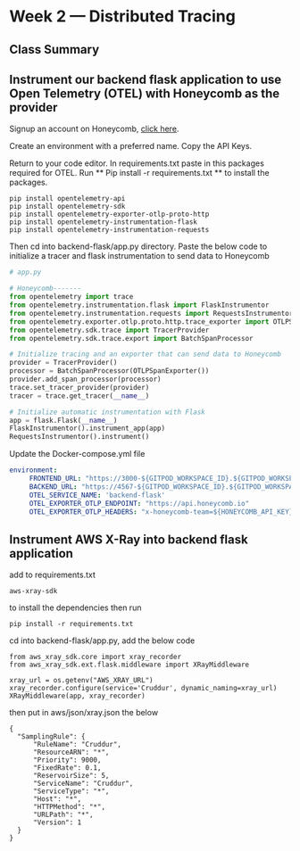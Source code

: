 # Week 2 — Distributed Tracing

## Class Summary

## Instrument our backend flask application to use Open Telemetry (OTEL) with Honeycomb as the provider

 Signup an account on Honeycomb, [click here](https://ui.honeycomb.io/signup).
 
 Create an environment with a preferred name. Copy the API Keys.
 
 Return to your code editor. In requirements.txt paste in this packages required for OTEL. Run ** Pip install -r requirements.txt ** to install the packages.
 
 ```
pip install opentelemetry-api
pip install opentelemetry-sdk
pip install opentelemetry-exporter-otlp-proto-http
pip install opentelemetry-instrumentation-flask
pip install opentelemetry-instrumentation-requests
 
 ```
 Then cd into backend-flask/app.py directory. Paste the below code to initialize a tracer and flask instrumentation to send data to Honeycomb
 
 ```py
 # app.py

 # Honeycomb-------
from opentelemetry import trace
from opentelemetry.instrumentation.flask import FlaskInstrumentor
from opentelemetry.instrumentation.requests import RequestsInstrumentor
from opentelemetry.exporter.otlp.proto.http.trace_exporter import OTLPSpanExporter
from opentelemetry.sdk.trace import TracerProvider
from opentelemetry.sdk.trace.export import BatchSpanProcessor

# Initialize tracing and an exporter that can send data to Honeycomb
provider = TracerProvider()
processor = BatchSpanProcessor(OTLPSpanExporter())
provider.add_span_processor(processor)
trace.set_tracer_provider(provider)
tracer = trace.get_tracer(__name__)

# Initialize automatic instrumentation with Flask
app = flask.Flask(__name__)
FlaskInstrumentor().instrument_app(app)
RequestsInstrumentor().instrument()

 ```
 
 Update the Docker-compose.yml file 
 
 ```yaml
 environment:
      FRONTEND_URL: "https://3000-${GITPOD_WORKSPACE_ID}.${GITPOD_WORKSPACE_CLUSTER_HOST}"
      BACKEND_URL: "https://4567-${GITPOD_WORKSPACE_ID}.${GITPOD_WORKSPACE_CLUSTER_HOST}"
      OTEL_SERVICE_NAME: 'backend-flask'
      OTEL_EXPORTER_OTLP_ENDPOINT: "https://api.honeycomb.io"
      OTEL_EXPORTER_OTLP_HEADERS: "x-honeycomb-team=${HONEYCOMB_API_KEY}"
 ```
 
 
## Instrument AWS X-Ray into backend flask application

add to requirements.txt
 
```
aws-xray-sdk
```

to install the dependencies then run

```
pip install -r requirements.txt
```

cd into backend-flask/app.py, add the below code
```
from aws_xray_sdk.core import xray_recorder
from aws_xray_sdk.ext.flask.middleware import XRayMiddleware

xray_url = os.getenv("AWS_XRAY_URL")
xray_recorder.configure(service='Cruddur', dynamic_naming=xray_url)
XRayMiddleware(app, xray_recorder)
```

then put in aws/json/xray.json the below

```
{
  "SamplingRule": {
      "RuleName": "Cruddur",
      "ResourceARN": "*",
      "Priority": 9000,
      "FixedRate": 0.1,
      "ReservoirSize": 5,
      "ServiceName": "Cruddur",
      "ServiceType": "*",
      "Host": "*",
      "HTTPMethod": "*",
      "URLPath": "*",
      "Version": 1
  }
}
```


  
